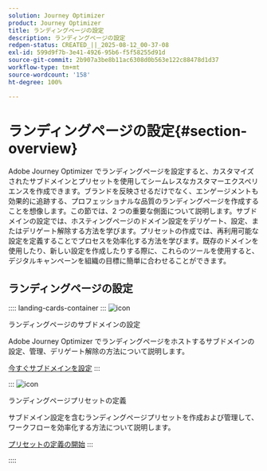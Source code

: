 ```yaml
---
solution: Journey Optimizer
product: Journey Optimizer
title: ランディングページの設定
description: ランディングページの設定
redpen-status: CREATED_||_2025-08-12_00-37-08
exl-id: 599d9f7b-3e41-4926-95b6-f5f58255d91d
source-git-commit: 2b907a3be8b11ac6308d0b563e122c88478d1d37
workflow-type: tm+mt
source-wordcount: '158'
ht-degree: 100%

---
```


# ランディングページの設定{#section-overview}

Adobe Journey Optimizer でランディングページを設定すると、カスタマイズされたサブドメインとプリセットを使用してシームレスなカスタマーエクスペリエンスを作成できます。ブランドを反映させるだけでなく、エンゲージメントも効果的に追跡する、プロフェッショナルな品質のランディングページを作成することを想像します。この節では、2 つの重要な側面について説明します。サブドメインの設定では、ホスティングページのドメイン設定をデリゲート、設定、またはデリゲート解除する方法を学びます。プリセットの作成では、再利用可能な設定を定義することでプロセスを効率化する方法を学びます。既存のドメインを使用したり、新しい設定を作成したりする際に、これらのツールを使用すると、デジタルキャンペーンを組織の目標に簡単に合わせることができます。

## ランディングページの設定

:::: landing-cards-container
:::
![icon](https://cdn.experienceleague.adobe.com/icons/gear.svg)

ランディングページのサブドメインの設定

Adobe Journey Optimizer でランディングページをホストするサブドメインの設定、管理、デリゲート解除の方法について説明します。

[今すぐサブドメインを設定](../using/landing-pages/lp-subdomains.md)
:::

:::
![icon](https://cdn.experienceleague.adobe.com/icons/list-check.svg)

ランディングページプリセットの定義

サブドメイン設定を含むランディングページプリセットを作成および管理して、ワークフローを効率化する方法について説明します。

[プリセットの定義の開始](../using/landing-pages/lp-presets.md)
:::

::::

